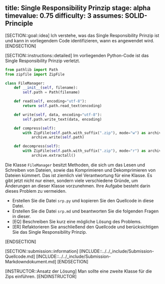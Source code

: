 title: Single Responsibility Prinzip
stage: alpha
timevalue: 0.75
difficulty: 3
assumes: SOLID-Principle
---

[SECTION::goal::idea]
Ich verstehe, was das Single Responsibility Prinzip ist und kann in vorliegendem Code 
identifizieren, wann es angewendet wird.
[ENDSECTION]

[SECTION::instructions::detailed]
Im vorliegenden Python-Code ist das Single Responsibility Prinzip verletzt. 

```python
from pathlib import Path
from zipfile import ZipFile

class FileManager:
    def __init__(self, filename):
        self.path = Path(filename)

    def read(self, encoding="utf-8"):
        return self.path.read_text(encoding)

    def write(self, data, encoding="utf-8"):
        self.path.write_text(data, encoding)

    def compress(self):
        with ZipFile(self.path.with_suffix(".zip"), mode="w") as archive:
            archive.write(self.path)

    def decompress(self):
        with ZipFile(self.path.with_suffix(".zip"), mode="r") as archive:
            archive.extractall()
```

Die Klasse `FileManager` besitzt Methoden, die sich um das Lesen und Schreiben von Dateien, 
sowie das Komprimieren und Dekomprimieren von Dateien kümmert.
Das ist ziemlich viel Verantwortung für eine Klasse.
Es gibt jetzt nicht nur einen, sondern viele verschiedene Gründe, um Änderungen an dieser Klasse 
vorzunehmen.
Ihre Aufgabe besteht darin dieses Problem zu vermeiden.

- Erstellen Sie die Datei `srp.py` und kopieren Sie den Quellcode in diese Datei.
- Erstellen Sie die Datei `srp.md` und beantworten Sie die folgenden Fragen in dieser.
- [EQ] Beschreiben Sie kurz eine mögliche Lösung des Problems.
- [ER] Refaktorieren Sie anschließend den Quellcode und berücksichtigen Sie das Single 
  Responsibility Prinzip.

[ENDSECTION]

[SECTION::submission::information]
[INCLUDE::../../_include/Submission-Quellcode.md]
[INCLUDE::../../_include/Submission-Markdowndokument.md]
[ENDSECTION]

[INSTRUCTOR::Ansatz der Lösung]
Man sollte eine zweite Klasse für die Zips einführen.
[ENDINSTRUCTOR]
